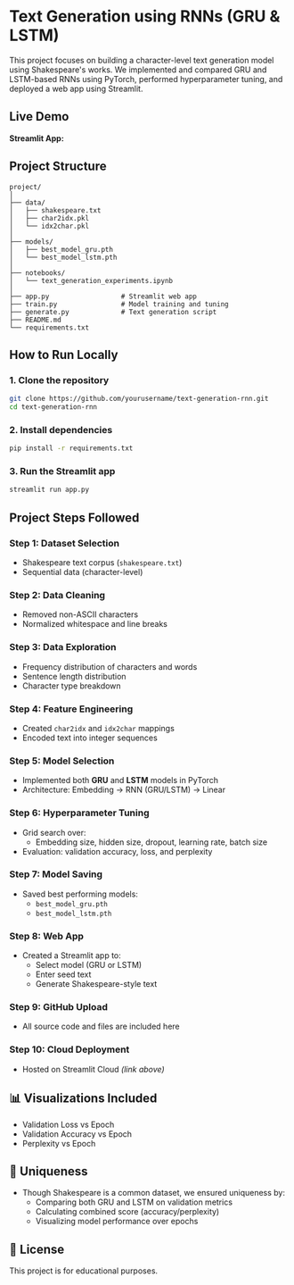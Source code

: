 
#  Text Generation using RNNs (GRU & LSTM)

This project focuses on building a character-level text generation model using Shakespeare's works. We implemented and compared GRU and LSTM-based RNNs using PyTorch, performed hyperparameter tuning, and deployed a web app using Streamlit.

##  Live Demo
**Streamlit App:** 

##  Project Structure
```
project/
│
├── data/
│   ├── shakespeare.txt
│   ├── char2idx.pkl
│   └── idx2char.pkl
│
├── models/
│   ├── best_model_gru.pth
│   └── best_model_lstm.pth
│
├── notebooks/
│   └── text_generation_experiments.ipynb
│
├── app.py                  # Streamlit web app
├── train.py                # Model training and tuning
├── generate.py             # Text generation script
├── README.md
└── requirements.txt
```

##  How to Run Locally

### 1. Clone the repository
```bash
git clone https://github.com/yourusername/text-generation-rnn.git
cd text-generation-rnn
```

### 2. Install dependencies
```bash
pip install -r requirements.txt
```

### 3. Run the Streamlit app
```bash
streamlit run app.py
```

##  Project Steps Followed

### Step 1: Dataset Selection
- Shakespeare text corpus (`shakespeare.txt`)
- Sequential data (character-level)

### Step 2: Data Cleaning
- Removed non-ASCII characters
- Normalized whitespace and line breaks

### Step 3: Data Exploration
- Frequency distribution of characters and words
- Sentence length distribution
- Character type breakdown

### Step 4: Feature Engineering
- Created `char2idx` and `idx2char` mappings
- Encoded text into integer sequences

### Step 5: Model Selection
- Implemented both **GRU** and **LSTM** models in PyTorch
- Architecture: Embedding → RNN (GRU/LSTM) → Linear

### Step 6: Hyperparameter Tuning
- Grid search over:
  - Embedding size, hidden size, dropout, learning rate, batch size
- Evaluation: validation accuracy, loss, and perplexity

### Step 7: Model Saving
- Saved best performing models:
  - `best_model_gru.pth`
  - `best_model_lstm.pth`

### Step 8: Web App
- Created a Streamlit app to:
  - Select model (GRU or LSTM)
  - Enter seed text
  - Generate Shakespeare-style text

### Step 9: GitHub Upload
- All source code and files are included here

### Step 10: Cloud Deployment
- Hosted on Streamlit Cloud *(link above)*

## 📊 Visualizations Included
- Validation Loss vs Epoch
- Validation Accuracy vs Epoch
- Perplexity vs Epoch

## 📌 Uniqueness
- Though Shakespeare is a common dataset, we ensured uniqueness by:
  - Comparing both GRU and LSTM on validation metrics
  - Calculating combined score (accuracy/perplexity)
  - Visualizing model performance over epochs

## 📄 License
This project is for educational purposes.
